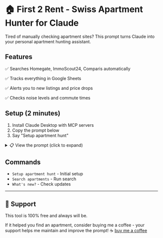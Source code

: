 # 🏠 First 2 Rent - Swiss Apartment Hunter for Claude

Tired of manually checking apartment sites? This prompt turns Claude into your personal apartment hunting assistant.

## Features

✅ Searches Homegate, ImmoScout24, Comparis automatically

✅ Tracks everything in Google Sheets

✅ Alerts you to new listings and price drops

✅ Checks noise levels and commute times

## Setup (2 minutes)

1. Install Claude Desktop with MCP servers
2. Copy the prompt below
3. Say "Setup apartment hunt"

<details>
<summary>📋 View the prompt (click to expand)</summary>

```
Your apartment hunting prompt content goes here...
This will be hidden by default but expandable.
Users can copy this entire block when expanded.
```
</details>

## Commands

- `Setup apartment hunt` - Initial setup
- `Search apartments` - Run search
- `What's new?` - Check updates

---

## 💝 Support

This tool is 100% free and always will be.

If it helped you find an apartment, consider buying me a coffee - your support helps me maintain and improve the prompt!
☕ [buy me a coffee](https://buymeacoffee.com/beastxro) 